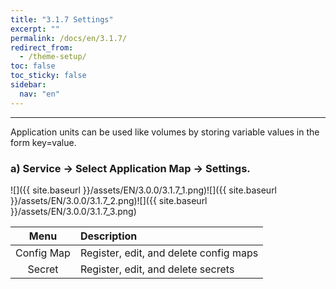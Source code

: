 ```yaml
---
title: "3.1.7 Settings"
excerpt: ""
permalink: /docs/en/3.1.7/
redirect_from:
  - /theme-setup/
toc: false
toc_sticky: false
sidebar:
  nav: "en"
---
```



---
Application units can be used like volumes by storing variable values in the form key=value.

### a\) Service → Select Application Map → Settings.
![]({{ site.baseurl }}/assets/EN/3.0.0/3.1.7_1.png)![]({{ site.baseurl }}/assets/EN/3.0.0/3.1.7_2.png)![]({{ site.baseurl }}/assets/EN/3.0.0/3.1.7_3.png)

| **Menu** | **Description** |
| :---: | :--- |
| Config Map | Register, edit, and delete config maps |
| Secret | Register, edit, and delete secrets |
